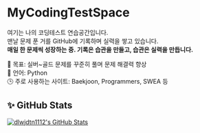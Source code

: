 # MyCodingTestSpace

여기는 나의 코딩테스트 연습공간입니다.  
맨날 문제 푼 거를 GitHub에 기록하며 실력을 쌓고 있습니다.  
**매일 한 문제씩 성장하는 중. 기록은 습관을 만들고, 습관은 실력을 만듭니다.**

🧠 목표: 실버~골드 문제를 꾸준히 풀며 문제 해결력 향상  
📘 언어: Python  
🕒 주로 사용하는 사이트: Baekjoon, Programmers, SWEA 등  


## ✨ GitHub Stats

[![dlwjdtn1112's GitHub Stats](https://github-readme-stats.vercel.app/api?username=dlwjdtn1112&show_icons=true&theme=default&rank_icon=github&include_all_commits=true)](https://github.com/anuraghazra/github-readme-stats)
